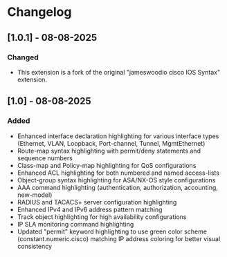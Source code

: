 # Changelog

## [1.0.1] - 08-08-2025

### Changed

* This extension is a fork of the original "jameswoodio cisco IOS Syntax" extension.

## [1.0] - 08-08-2025

### Added

* Enhanced interface declaration highlighting for various interface types (Ethernet, VLAN, Loopback, Port-channel, Tunnel, MgmtEthernet)
* Route-map syntax highlighting with permit/deny statements and sequence numbers
* Class-map and Policy-map highlighting for QoS configurations
* Enhanced ACL highlighting for both numbered and named access-lists
* Object-group syntax highlighting for ASA/NX-OS style configurations
* AAA command highlighting (authentication, authorization, accounting, new-model)
* RADIUS and TACACS+ server configuration highlighting
* Enhanced IPv4 and IPv6 address pattern matching
* Track object highlighting for high availability configurations
* IP SLA monitoring command highlighting
* Updated "permit" keyword highlighting to use green color scheme (constant.numeric.cisco) matching IP address coloring for better visual consistency
